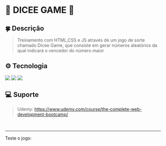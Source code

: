 # 🎲         DICEE GAME           🎲

## 🍀 Descrição
> Treinamento com HTML,CSS e JS através de um jogo de sorte chamado Dicee Game, que consiste em gerar números aleatórios da qual indicará o vencedor do número maior

## ⚙️ Tecnologia
<div allign="center">
 <img  src="https://img.shields.io/badge/CSS-239120?&style=for-the-badge&logo=css3&logoColor=white" />
 <img  src="https://img.shields.io/badge/JavaScript-F7DF1E?style=for-the-badge&logo=javascript&logoColor=black" />
 <img  src="https://img.shields.io/badge/HTML-239120?style=for-the-badge&logo=html5&logoColor=white" />
</div>

## 💻 Suporte
> Udemy: https://www.udemy.com/course/the-complete-web-development-bootcamp/

<br/>

***

Teste o jogo:



